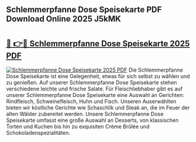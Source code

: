 ## Schlemmerpfanne Dose Speisekarte PDF Download Online 2025 J5kMK

# <h2><a href="http://gcc07au.nevu.top/?p=Schlemmerpfanne+Dose+Speisekarte">🔗 👉🔴 Schlemmerpfanne Dose Speisekarte 2025 PDF</a></h2>

[![Schlemmerpfanne Dose Speisekarte 2025 PDF](https://i.imgur.com/dBaPXMq.png)](http://gcc07au.nevu.top/?p=Schlemmerpfanne+Dose+Speisekarte)
Die Schlemmerpfanne Dose Speisekarte ist eine Gelegenheit, etwas für sich selbst zu wählen und zu genießen. Auf unserer Schlemmerpfanne Dose Speisekarte stehen verschiedene leichte und frische Salate. Für Fleischliebhaber gibt es auf unserer Schlemmerpfanne Dose Speisekarte eine Auswahl an Gerichten: Rindfleisch, Schweinefleisch, Huhn und Fisch. Unseren Auserwählten bieten wir köstliche Gerichte wie Schaschlik und Steak an, die im Feuer der alten Wälder zubereitet werden. Unsere Schlemmerpfanne Dose Speisekarte umfasst eine große Auswahl an Desserts, von klassischen Torten und Kuchen bis hin zu exquisiten Crème Brûlée und Schokoladenspezialitäten.
